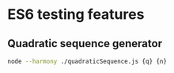 # ES6 testing features

## Quadratic sequence generator
```sh
node --harmony ./quadraticSequence.js {q} {n}
```
